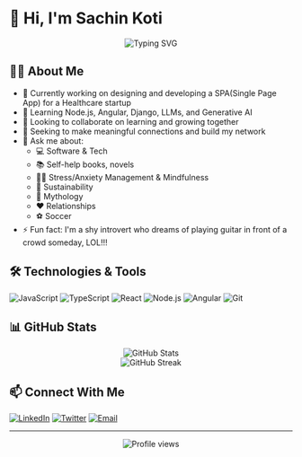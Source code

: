 # 👋 Hi, I'm Sachin Koti

<div align="center">
  <img src="https://readme-typing-svg.demolab.com?font=Fira+Code&pause=1000&color=2F81F7&center=true&vCenter=true&width=435&lines=Software+Developer;Open+Source+Enthusiast;Always+Learning" alt="Typing SVG" />
</div>

## 👨‍💻 About Me

- 🔭 Currently working on designing and developing a SPA(Single Page App) for a Healthcare startup
- 🌱 Learning Node.js, Angular, Django, LLMs, and Generative AI
- 👯 Looking to collaborate on learning and growing together
- 🤔 Seeking to make meaningful connections and build my network
- 💬 Ask me about:
  - 💻 Software & Tech
  - 📚 Self-help books, novels
  - 🧘‍♂️ Stress/Anxiety Management & Mindfulness
  - 🌱 Sustainability
  - 📖 Mythology
  - ❤️ Relationships
  - ⚽ Soccer
- ⚡ Fun fact: I'm a shy introvert who dreams of playing guitar in front of a crowd someday, LOL!!!

## 🛠️ Technologies & Tools

![JavaScript](https://img.shields.io/badge/-JavaScript-F7DF1E?style=flat-square&logo=javascript&logoColor=black)
![TypeScript](https://img.shields.io/badge/-TypeScript-3178C6?style=flat-square&logo=typescript&logoColor=white)
![React](https://img.shields.io/badge/-React-61DAFB?style=flat-square&logo=react&logoColor=black)
![Node.js](https://img.shields.io/badge/-Node.js-339933?style=flat-square&logo=node.js&logoColor=white)
![Angular](https://img.shields.io/badge/-Angular-DD0031?style=flat-square&logo=angular&logoColor=white)
![Git](https://img.shields.io/badge/-Git-F05032?style=flat-square&logo=git&logoColor=white)

## 📊 GitHub Stats

<div align="center">
  <img src="https://github-readme-stats.vercel.app/api?username=sachin-koti&show_icons=true&theme=tokyonight" alt="GitHub Stats" />
</div>

<div align="center">
  <img src="https://github-readme-streak-stats.herokuapp.com/?user=sachin-koti&theme=tokyonight" alt="GitHub Streak" />
</div>

## 📫 Connect With Me
[![LinkedIn](https://img.shields.io/badge/-LinkedIn-0A66C2?style=flat-square&logo=linkedin&logoColor=white)](https://linkedin.com/in/sachin-koti)
[![Twitter](https://img.shields.io/badge/-Twitter-1DA1F2?style=flat-square&logo=twitter&logoColor=white)](https://twitter.com/sachin_koti)
[![Email](https://img.shields.io/badge/-Email-EA4335?style=flat-square&logo=gmail&logoColor=white)](mailto:sachinkoti123@gmail.com)

---

<div align="center">
  <img src="https://komarev.com/ghpvc/?username=sachin-koti&color=blue&style=flat-square" alt="Profile views" />
</div>
